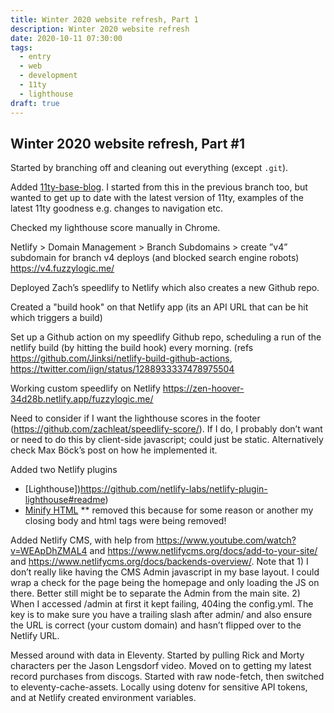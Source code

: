 ```yaml
---
title: Winter 2020 website refresh, Part 1
description: Winter 2020 website refresh
date: 2020-10-11 07:30:00
tags:
  - entry
  - web
  - development
  - 11ty
  - lighthouse
draft: true
---
```

## Winter 2020 website refresh, Part #1

Started by branching off and cleaning out everything (except `.git`).

Added [11ty-base-blog](https://github.com/11ty/eleventy-base-blog). I started from this in the previous branch too, but wanted to get up to date with the latest version of 11ty, examples of the latest 11ty goodness e.g. changes to navigation etc.

Checked my lighthouse score manually in Chrome. 

Netlify > Domain Management > Branch Subdomains > create ”v4” subdomain for branch v4 deploys (and blocked search engine robots) https://v4.fuzzylogic.me/

Deployed Zach’s speedlify to Netlify which also creates a new Github repo.

Created a "build hook" on that Netlify app (its an API URL that can be hit which triggers a build)

Set up a Github action on my speedlify Github repo, scheduling a run of the netlify build (by hitting the build hook) every morning. (refs https://github.com/Jinksi/netlify-build-github-actions, https://twitter.com/iign/status/1288933337478975504

Working custom speedlify on Netlify https://zen-hoover-34d28b.netlify.app/fuzzylogic.me/

Need to consider if I want the lighthouse scores in the footer (https://github.com/zachleat/speedlify-score/). If I do, I probably don’t want or need to do this by client-side javascript; could just be static. Alternatively check Max Böck’s post on how he implemented it.

Added two Netlify plugins

* \[Lighthouse])https://github.com/netlify-labs/netlify-plugin-lighthouse#readme)
* [Minify HTML](https://github.com/philhawksworth/netlify-plugin-minify-html#readme)
** removed this because for some reason or another my closing body and html tags were being removed!

Added Netlify CMS, with help from https://www.youtube.com/watch?v=WEApDhZMAL4 and https://www.netlifycms.org/docs/add-to-your-site/ and https://www.netlifycms.org/docs/backends-overview/.
Note that 1) I don’t really like having the CMS Admin javascript in my base layout. I could wrap a check for the page being the homepage and only loading the JS on there. Better still might be to separate the Admin from the main site. 2) When I accessed /admin at first it kept failing, 404ing the config.yml. The key is to make sure you have a trailing slash after admin/ and also ensure the URL is correct (your custom domain) and hasn’t flipped over to the Netlify URL.

Messed around with data in Eleventy. Started by pulling Rick and Morty characters per the Jason Lengsdorf video. Moved on to getting my latest record purchases from discogs. Started with raw node-fetch, then switched to eleventy-cache-assets. Locally using dotenv for sensitive API tokens, and at Netlify created environment variables.
